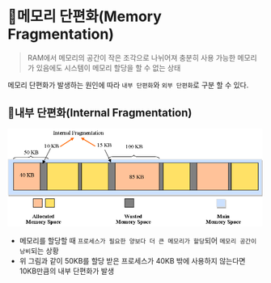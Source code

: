 # 📌메모리 단편화(Memory Fragmentation)
> RAM에서  메모리의 공간이 작은 조각으로 나뉘어져 충분히 사용 가능한 메모리가 있음에도 시스템이 메모리 할당을 할 수 없는 상태

메모리 단편화가 발생하는 원인에 따라 `내부 단편화`와 `외부 단편화`로 구분 할 수 있다.

## 📌내부 단편화(Internal Fragmentation)
![alt text](img/os_fragmentation_01.png)

- 메모리를 할당할 때 `프로세스가 필요한 양보다 더 큰 메모리가 할당`되어 `메모리 공간이 낭비`되는 상황
- 위 그림과 같이 50KB를 할당 받은 프로세스가 40KB 밖에 사용하지 않는다면 10KB만큼의 내부 단편화가 발생